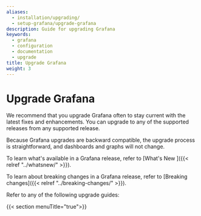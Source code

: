 ```yaml
---
aliases:
  - installation/upgrading/
  - setup-grafana/upgrade-grafana
description: Guide for upgrading Grafana
keywords:
  - grafana
  - configuration
  - documentation
  - upgrade
title: Upgrade Grafana
weight: 3
---
```


# Upgrade Grafana

We recommend that you upgrade Grafana often to stay current with the latest fixes and enhancements. You can upgrade to any of the supported releases from any supported release.

Because Grafana upgrades are backward compatible, the upgrade process is straightforward, and dashboards and graphs will not change.

To learn what's available in a Grafana release, refer to [What's New ]({{< relref "../whatsnew/" >}}).

To learn about breaking changes in a Grafana release, refer to [Breaking changes]({{< relref "../breaking-changes/" >}}).

Refer to any of the following upgrade guides:

{{< section menuTitle="true">}}

